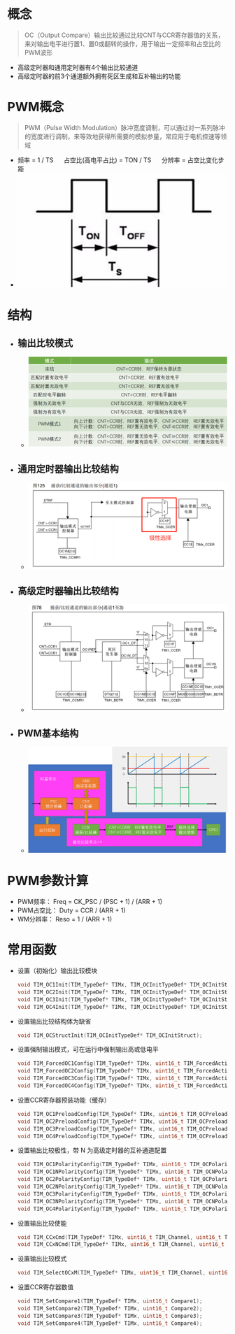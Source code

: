 # 概念
> OC（Output Compare）输出比较通过比较CNT与CCR寄存器值的关系，来对输出电平进行置1、置0或翻转的操作，用于输出一定频率和占空比的PWM波形
- 高级定时器和通用定时器有4个输出比较通道
- 高级定时器的前3个通道额外拥有死区生成和互补输出的功能

# PWM概念
> PWM（Pulse Width Modulation）脉冲宽度调制，可以通过对一系列脉冲的宽度进行调制，来等效地获得所需要的模拟参量，常应用于电机控速等领域
- 频率 = 1 / TS  &nbsp;&nbsp;&nbsp;&nbsp;  占空比(高电平占比) = TON / TS  &nbsp;&nbsp;&nbsp;&nbsp;  分辨率 = 占空比变化步距
- ![](images/2024-06-27-09-47-29.png)

# 结构
- ## 输出比较模式
  - ![](images/2024-06-27-10-14-23.png)
- ## 通用定时器输出比较结构
  - ![](images/2024-06-27-10-10-25.png)
- ## 高级定时器输出比较结构
  - ![](images/2024-06-27-10-11-42.png)
- ## PWM基本结构
  - ![](images/2024-06-27-10-13-26.png)

# PWM参数计算
- PWM频率：	Freq = CK_PSC / (PSC + 1) / (ARR + 1)
- PWM占空比：	Duty = CCR / (ARR + 1)
- WM分辨率：	Reso = 1 / (ARR + 1)

# 常用函数
- 设置（初始化）输出比较模块
    ```c
    void TIM_OC1Init(TIM_TypeDef* TIMx, TIM_OCInitTypeDef* TIM_OCInitStruct);
    void TIM_OC2Init(TIM_TypeDef* TIMx, TIM_OCInitTypeDef* TIM_OCInitStruct);
    void TIM_OC3Init(TIM_TypeDef* TIMx, TIM_OCInitTypeDef* TIM_OCInitStruct);
    void TIM_OC4Init(TIM_TypeDef* TIMx, TIM_OCInitTypeDef* TIM_OCInitStruct);
    ```
- 设置输出比较结构体为缺省
    ```c
    void TIM_OCStructInit(TIM_OCInitTypeDef* TIM_OCInitStruct);
    ```
- 设置强制输出模式，可在运行中强制输出高或低电平
    ```c
    void TIM_ForcedOC1Config(TIM_TypeDef* TIMx, uint16_t TIM_ForcedAction);
    void TIM_ForcedOC2Config(TIM_TypeDef* TIMx, uint16_t TIM_ForcedAction);
    void TIM_ForcedOC3Config(TIM_TypeDef* TIMx, uint16_t TIM_ForcedAction);
    void TIM_ForcedOC4Config(TIM_TypeDef* TIMx, uint16_t TIM_ForcedAction);
    ```
- 设置CCR寄存器预装功能（缓存）
    ```c
    void TIM_OC1PreloadConfig(TIM_TypeDef* TIMx, uint16_t TIM_OCPreload);
    void TIM_OC2PreloadConfig(TIM_TypeDef* TIMx, uint16_t TIM_OCPreload);
    void TIM_OC3PreloadConfig(TIM_TypeDef* TIMx, uint16_t TIM_OCPreload);
    void TIM_OC4PreloadConfig(TIM_TypeDef* TIMx, uint16_t TIM_OCPreload);
    ```
- 设置输出比较极性，带 N 为高级定时器的互补通道配置
    ```c
    void TIM_OC1PolarityConfig(TIM_TypeDef* TIMx, uint16_t TIM_OCPolarity);
    void TIM_OC1NPolarityConfig(TIM_TypeDef* TIMx, uint16_t TIM_OCNPolarity);
    void TIM_OC2PolarityConfig(TIM_TypeDef* TIMx, uint16_t TIM_OCPolarity);
    void TIM_OC2NPolarityConfig(TIM_TypeDef* TIMx, uint16_t TIM_OCNPolarity);
    void TIM_OC3PolarityConfig(TIM_TypeDef* TIMx, uint16_t TIM_OCPolarity);
    void TIM_OC3NPolarityConfig(TIM_TypeDef* TIMx, uint16_t TIM_OCNPolarity);
    void TIM_OC4PolarityConfig(TIM_TypeDef* TIMx, uint16_t TIM_OCPolarity);
    ```
- 设置输出比较使能
    ```c
    void TIM_CCxCmd(TIM_TypeDef* TIMx, uint16_t TIM_Channel, uint16_t TIM_CCx);
    void TIM_CCxNCmd(TIM_TypeDef* TIMx, uint16_t TIM_Channel, uint16_t TIM_CCxN);
    ```
- 设置输出比较模式
    ```c
    void TIM_SelectOCxM(TIM_TypeDef* TIMx, uint16_t TIM_Channel, uint16_t TIM_OCMode);
    ```
- 设置CCR寄存器数值
    ```c
    void TIM_SetCompare1(TIM_TypeDef* TIMx, uint16_t Compare1);
    void TIM_SetCompare2(TIM_TypeDef* TIMx, uint16_t Compare2);
    void TIM_SetCompare3(TIM_TypeDef* TIMx, uint16_t Compare3);
    void TIM_SetCompare4(TIM_TypeDef* TIMx, uint16_t Compare4);
    ```